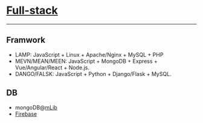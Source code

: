 # <a href="https://www.laurencegellert.com/2012/08/what-is-a-full-stack-developer/">Full-stack</a> 
----------------------------------------------------------------------
## Framwork
* LAMP: JavaScript + Linux + Apache/Nginx + MySQL + PHP 
* MEVN/MEAN/MEEN: JavaScript + MongoDB + Express + Vue/Angular/React + Node.js.
* DANGO/FALSK: JavaScript + Python + Django/Flask + MySQL.

## DB
* mongoDB@<a href="https://mlab.com/">mLib</a>
* <a href="https://firebase.google.com/">Firebase</a>
